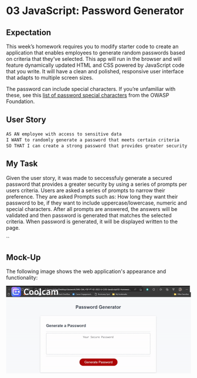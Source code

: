 # 03 JavaScript: Password Generator

## Expectation

This week’s homework requires you to modify starter code to create an application that enables employees to generate random passwords based on criteria that they’ve selected. This app will run in the browser and will feature dynamically updated HTML and CSS powered by JavaScript code that you write. It will have a clean and polished, responsive user interface that adapts to multiple screen sizes.

The password can include special characters. If you’re unfamiliar with these, see this [list of password special characters](https://www.owasp.org/index.php/Password_special_characters) from the OWASP Foundation.

## User Story

```
AS AN employee with access to sensitive data
I WANT to randomly generate a password that meets certain criteria
SO THAT I can create a strong password that provides greater security
```

## My Task

Given the user story, it was made to seccessfuly generate a secured password that
provides a greater security by using a series of prompts per users criteria. Users 
are asked a series of prompts to narrow their preference. They are asked Prompts 
such as: How long they want their password to be, if they want to include 
uppercase/lowercase, numeric and special characters. After all prompts are answered, 
the answers will be validated and then password is generated that matches the selected 
criteria. When password is generated, it will be displayed written to the page.  

``


## Mock-Up



The following image shows the web application's appearance and functionality:

![The Password Generator application displays a red button to "Generate Password".](./Assets/hw-demo.gif)
